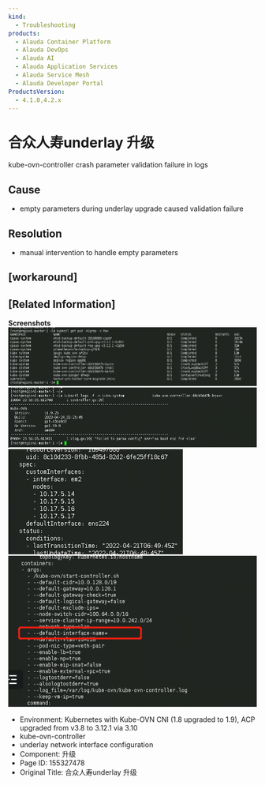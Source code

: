 ```yaml
---
kind:
  - Troubleshooting
products:
  - Alauda Container Platform
  - Alauda DevOps
  - Alauda AI
  - Alauda Application Services
  - Alauda Service Mesh
  - Alauda Developer Portal
ProductsVersion:
  - 4.1.0,4.2.x
---
```

<!-- A type of document that involves encountering a fault, diagnosing it, performing root cause analysis, and providing solutions. -->

# 合众人寿underlay 升级

kube-ovn-controller crash parameter validation failure in logs

## Cause
- empty parameters during underlay upgrade caused validation failure

## Resolution
- manual intervention to handle empty parameters

## [workaround]

## [Related Information]
**Screenshots**
![](assets/he-zhong-ren-shou-underlay-sheng-ji/image2023-8-7_10-32-57.png)
![](assets/he-zhong-ren-shou-underlay-sheng-ji/image2023-8-7_10-33-16.png)
![](assets/he-zhong-ren-shou-underlay-sheng-ji/image2023-8-7_10-34-18.png)
![](assets/he-zhong-ren-shou-underlay-sheng-ji/image2023-8-7_10-35-42.png)
- Environment: Kubernetes with Kube-OVN CNI (1.8 upgraded to 1.9), ACP upgraded from v3.8 to 3.12.1 via 3.10
- kube-ovn-controller
- underlay network interface configuration
- Component: 升级
- Page ID: 155327478
- Original Title: 合众人寿underlay 升级
